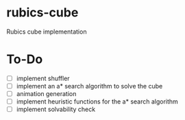 # rubics-cube
 Rubics cube implementation


# To-Do
- [ ] implement shuffler
- [ ] implement an a* search algorithm to solve the cube
- [ ] animation generation
- [ ] implement heuristic functions for the a* search algorithm
- [ ] implement solvability check
